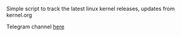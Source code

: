 Simple script to track the latest linux kernel releases, updates from kernel.org

Telegram channel [here](https://t.me/linux_releases_channel)

